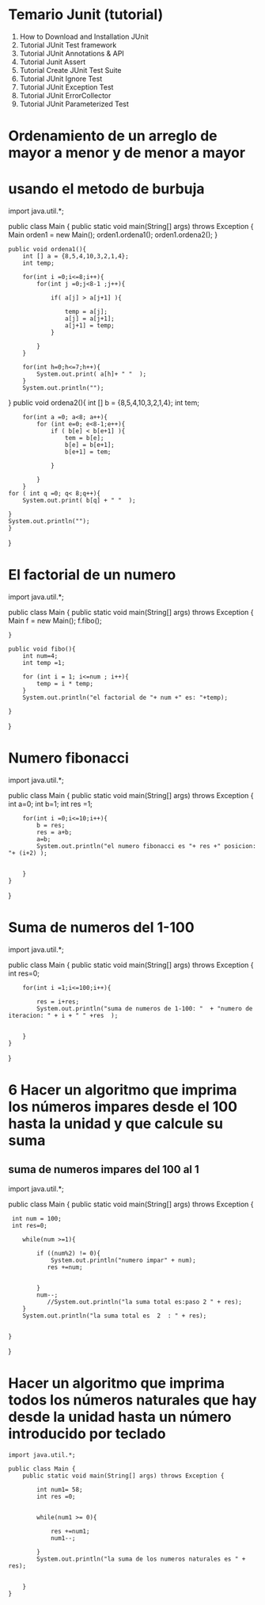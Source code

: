 # Temario Junit (tutorial)

1. How to Download and Installation JUnit
2. Tutorial	JUnit Test framework
3. Tutorial	JUnit Annotations & API
4. Tutorial	Junit Assert
5. Tutorial	Create JUnit Test Suite
6. Tutorial	JUnit Ignore Test
7. Tutorial	JUnit Exception Test
8. Tutorial	JUnit ErrorCollector
9. Tutorial	JUnit Parameterized Test





# Ordenamiento de un arreglo de mayor a menor y de menor a mayor 
# usando el metodo de burbuja

import java.util.*;

public class Main {
    public static void main(String[] args) throws Exception {
        Main orden1 = new Main();
        orden1.ordena1();
        orden1.ordena2();
    }
    
    public void ordena1(){
        int [] a = {8,5,4,10,3,2,1,4};
        int temp;
        
        for(int i =0;i<=8;i++){
            for(int j =0;j<8-1 ;j++){
                
                if( a[j] > a[j+1] ){
                    
                    temp = a[j];
                    a[j] = a[j+1];
                    a[j+1] = temp;
                }

            }
        }
        
        for(int h=0;h<=7;h++){
            System.out.print( a[h]+ " "  );
        }
        System.out.println("");

}
    public void ordena2(){
        int [] b = {8,5,4,10,3,2,1,4};
        int tem;
        
        
        for(int a =0; a<8; a++){
            for (int e=0; e<8-1;e++){
                if ( b[e] < b[e+1] ){
                    tem = b[e];
                    b[e] = b[e+1];
                    b[e+1] = tem;
                    
                }
                
            }
        }
    for ( int q =0; q< 8;q++){
        System.out.print( b[q] + " "  );
        
    }
    System.out.println("");
    }

}
# El factorial de un numero

import java.util.*;

public class Main {
    public static void main(String[] args) throws Exception {
        Main f = new Main();
        f.fibo();
        
        
    }
    
    public void fibo(){
        int num=4;
        int temp =1;
        
        for (int i = 1; i<=num ; i++){
            temp = i * temp;
        }
        System.out.println("el factorial de "+ num +" es: "+temp);
        
    }
}
# Numero fibonacci
import java.util.*;

public class Main {
    public static void main(String[] args) throws Exception {
        int a=0;
        int b=1;
        int res =1;
        
        for(int i =0;i<=10;i++){
            b = res;
            res = a+b;
            a=b;
            System.out.println("el numero fibonacci es "+ res +" posicion: "+ (i+2) );
            
            
        }
    }
}

# Suma de numeros del 1-100

import java.util.*;

public class Main {
    public static void main(String[] args) throws Exception {
        int res=0;
        
        for(int i =1;i<=100;i++){
            
            res = i+res;
            System.out.println("suma de numeros de 1-100: "  + "numero de iteracion: " + i + " " +res  );
            
            
        }
    }
}
# 6 Hacer un algoritmo que imprima los números impares desde el 100 hasta la unidad y que calcule su suma
## suma de numeros impares del 100 al 1
import java.util.*;

public class Main {
    public static void main(String[] args) throws Exception {
     
     int num = 100;
     int res=0;
        
        while(num >=1){
            
            if ((num%2) != 0){
                System.out.println("numero impar" + num);
               res +=num;
              
                
            }
            num--;
               //System.out.println("la suma total es:paso 2 " + res);
        }
        System.out.println("la suma total es  2  : " + res);
        
     
    }
}
# Hacer un algoritmo que imprima todos los números naturales que hay desde la unidad hasta un número introducido   por teclado
~~~
import java.util.*;

public class Main {
    public static void main(String[] args) throws Exception {

        int num1= 58;
        int res =0;
        
        
        while(num1 >= 0){
            
            res +=num1;
            num1--;
            
        }
        System.out.println("la suma de los numeros naturales es " + res);
        
        
    }
}
~~~

